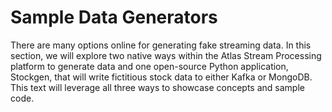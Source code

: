# Sample Data Generators

There are many options online for generating fake streaming data.  In this section, we will explore two native ways within the Atlas Stream Processing platform to generate data and one open-source Python application, Stockgen, that will write fictitious stock data to either Kafka or MongoDB.  This text will leverage all three ways to showcase concepts and sample code. &#x20;
